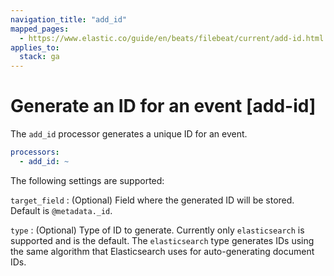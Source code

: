 ```yaml
---
navigation_title: "add_id"
mapped_pages:
  - https://www.elastic.co/guide/en/beats/filebeat/current/add-id.html
applies_to:
  stack: ga
---
```


# Generate an ID for an event [add-id]


The `add_id` processor generates a unique ID for an event.

```yaml
processors:
  - add_id: ~
```

The following settings are supported:

`target_field`
:   (Optional) Field where the generated ID will be stored. Default is `@metadata._id`.

`type`
:   (Optional) Type of ID to generate. Currently only `elasticsearch` is supported and is the default. The `elasticsearch` type generates IDs using the same algorithm that Elasticsearch uses for auto-generating document IDs.

